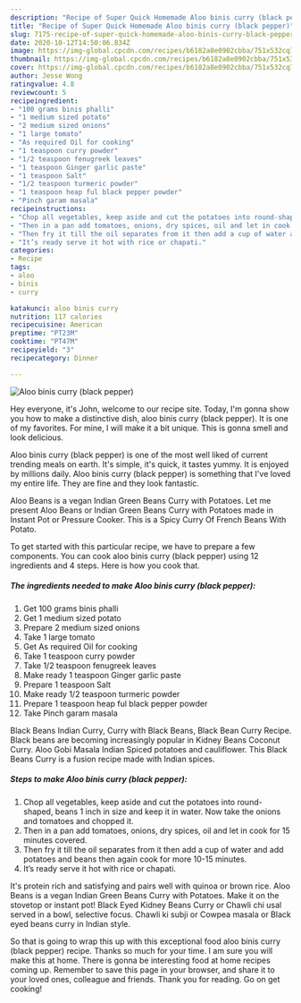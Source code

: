 ```yaml
---
description: "Recipe of Super Quick Homemade Aloo binis curry (black pepper)"
title: "Recipe of Super Quick Homemade Aloo binis curry (black pepper)"
slug: 7175-recipe-of-super-quick-homemade-aloo-binis-curry-black-pepper
date: 2020-10-12T14:50:06.834Z
image: https://img-global.cpcdn.com/recipes/b6182a8e0902cbba/751x532cq70/aloo-binis-curry-black-pepper-recipe-main-photo.jpg
thumbnail: https://img-global.cpcdn.com/recipes/b6182a8e0902cbba/751x532cq70/aloo-binis-curry-black-pepper-recipe-main-photo.jpg
cover: https://img-global.cpcdn.com/recipes/b6182a8e0902cbba/751x532cq70/aloo-binis-curry-black-pepper-recipe-main-photo.jpg
author: Jesse Wong
ratingvalue: 4.8
reviewcount: 5
recipeingredient:
- "100 grams binis phalli"
- "1 medium sized potato"
- "2 medium sized onions"
- "1 large tomato"
- "As required Oil for cooking"
- "1 teaspoon curry powder"
- "1/2 teaspoon fenugreek leaves"
- "1 teaspoon Ginger garlic paste"
- "1 teaspoon Salt"
- "1/2 teaspoon turmeric powder"
- "1 teaspoon heap ful black pepper powder"
- "Pinch garam masala"
recipeinstructions:
- "Chop all vegetables, keep aside and cut the potatoes into round-shaped, beans 1 inch in size and keep it in water. Now take the onions and tomatoes and chopped it."
- "Then in a pan add tomatoes, onions, dry spices, oil and let in cook for 15 minutes covered."
- "Then fry it till the oil separates from it then add a cup of water and add potatoes and beans then again cook for more 10-15 minutes."
- "It’s ready serve it hot with rice or chapati."
categories:
- Recipe
tags:
- aloo
- binis
- curry

katakunci: aloo binis curry 
nutrition: 117 calories
recipecuisine: American
preptime: "PT23M"
cooktime: "PT47M"
recipeyield: "3"
recipecategory: Dinner

---
```



![Aloo binis curry (black pepper)](https://img-global.cpcdn.com/recipes/b6182a8e0902cbba/751x532cq70/aloo-binis-curry-black-pepper-recipe-main-photo.jpg)

Hey everyone, it's John, welcome to our recipe site. Today, I'm gonna show you how to make a distinctive dish, aloo binis curry (black pepper). It is one of my favorites. For mine, I will make it a bit unique. This is gonna smell and look delicious.

Aloo binis curry (black pepper) is one of the most well liked of current trending meals on earth. It's simple, it's quick, it tastes yummy. It is enjoyed by millions daily. Aloo binis curry (black pepper) is something that I've loved my entire life. They are fine and they look fantastic.

Aloo Beans is a vegan Indian Green Beans Curry with Potatoes. Let me present Aloo Beans or Indian Green Beans Curry with Potatoes made in Instant Pot or Pressure Cooker. This is a Spicy Curry Of French Beans With Potato.


To get started with this particular recipe, we have to prepare a few components. You can cook aloo binis curry (black pepper) using 12 ingredients and 4 steps. Here is how you cook that.

<!--inarticleads1-->

##### The ingredients needed to make Aloo binis curry (black pepper):

1. Get 100 grams binis phalli
1. Get 1 medium sized potato
1. Prepare 2 medium sized onions
1. Take 1 large tomato
1. Get As required Oil for cooking
1. Take 1 teaspoon curry powder
1. Take 1/2 teaspoon fenugreek leaves
1. Make ready 1 teaspoon Ginger garlic paste
1. Prepare 1 teaspoon Salt
1. Make ready 1/2 teaspoon turmeric powder
1. Prepare 1 teaspoon heap ful black pepper powder
1. Take Pinch garam masala


Black Beans Indian Curry, Curry with Black Beans, Black Bean Curry Recipe. Black beans are becoming increasingly popular in Kidney Beans Coconut Curry. Aloo Gobi Masala Indian Spiced potatoes and cauliflower. This Black Beans Curry is a fusion recipe made with Indian spices. 

<!--inarticleads2-->

##### Steps to make Aloo binis curry (black pepper):

1. Chop all vegetables, keep aside and cut the potatoes into round-shaped, beans 1 inch in size and keep it in water. Now take the onions and tomatoes and chopped it.
1. Then in a pan add tomatoes, onions, dry spices, oil and let in cook for 15 minutes covered.
1. Then fry it till the oil separates from it then add a cup of water and add potatoes and beans then again cook for more 10-15 minutes.
1. It’s ready serve it hot with rice or chapati.


It&#39;s protein rich and satisfying and pairs well with quinoa or brown rice. Aloo Beans is a vegan Indian Green Beans Curry with Potatoes. Make it on the stovetop or instant pot! Black Eyed Kidney Beans Curry or Chawli chi usal served in a bowl, selective focus. Chawli ki subji or Cowpea masala or Black eyed beans curry in Indian style. 

So that is going to wrap this up with this exceptional food aloo binis curry (black pepper) recipe. Thanks so much for your time. I am sure you will make this at home. There is gonna be interesting food at home recipes coming up. Remember to save this page in your browser, and share it to your loved ones, colleague and friends. Thank you for reading. Go on get cooking!
